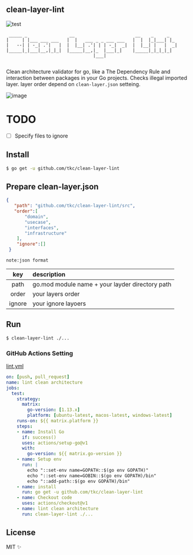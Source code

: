 ## clean-layer-lint
![test](https://github.com/tkc/clean-layer-lint/workflows/test/badge.svg)

```                                                                 
 _____ _                __                       __    _     _   
|     | |___ ___ ___   |  |   ___ _ _ ___ ___   |  |  |_|___| |_ 
|   --| | -_| .'|   |  |  |__| .'| | | -_|  _|  |  |__| |   |  _|
|_____|_|___|__,|_|_|  |_____|__,|_  |___|_|    |_____|_|_|_|_|  
                                 |___|                           
                                                          
```                                                


Clean architecture validator for go, like a The Dependency Rule and interaction between packages in your Go projects.
Checks illegal imported layer. layer order depend on `clean-layer.json` setteing.

![image](https://user-images.githubusercontent.com/181991/79132738-d273ab00-7de5-11ea-818f-1df4f93a782f.png)

# TODO

- [ ]  Specify files to ignore

## Install

```bash
$ go get -u github.com/tkc/clean-layer-lint
```


## Prepare clean-layer.json

```json
{
   "path": "github.com/tkc/clean-layer-lint/src",
   "order":[
       "domain",
       "usecase",
       "interfaces",
       "infrastructure"
    ],
    "ignore":[]
 }
```

`note:json format`

|  key  |  description  |
| :----: | :---- |
|  path  |  go.mod module name + your layder directory path  |
|  order  |  your layers order  |
|  ignore  |  your ignore layoers   |

## Run 
```bash
$ clean-layer-lint ./...
```

### GitHub Actions Setting
[lint.yml](https://github.com/tkc/clean-layer-lint/blob/master/.github/workflows/lint.yml)

```yml
on: [push, pull_request]
name: lint clean architecture
jobs:
  test:
    strategy:
      matrix:
        go-version: [1.13.x]
        platform: [ubuntu-latest, macos-latest, windows-latest]
    runs-on: ${{ matrix.platform }}
    steps:
    - name: Install Go
      if: success()
      uses: actions/setup-go@v1
      with:
        go-version: ${{ matrix.go-version }}
    - name: Setup env
      run: |
        echo "::set-env name=GOPATH::$(go env GOPATH)"
        echo "::set-env name=GOBIN::$(go env GOPATH)/bin"
        echo "::add-path::$(go env GOPATH)/bin"
    - name: install
      run: go get -u github.com/tkc/clean-layer-lint   
    - name: Checkout code
      uses: actions/checkout@v1
    - name: lint clean architecture
      run: clean-layer-lint ./...
```    

## License

MIT ✨


